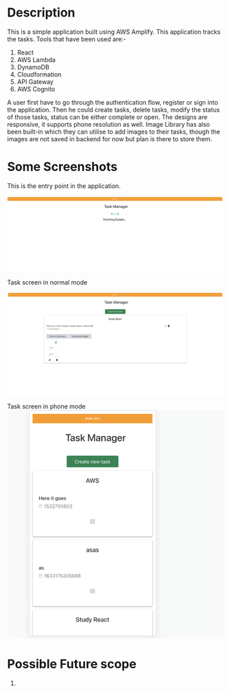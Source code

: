 # Description

This is a simple application built using AWS Amplify. This application tracks the tasks. Tools that have been used are:-

1. React
2. AWS Lambda
3. DynamoDB
4. Cloudformation
5. API Gateway
6. AWS Cognito

A user first have to go through the authentication flow, register or sign into the application. Then he could create tasks, delete tasks, modify the status of those tasks, status can be either complete or open. The designs are responsive, it supports phone resolution as well. Image Library has also been built-in which they can utilise to add images to their tasks, though the images are not saved in backend for now but plan is there to store them.

# Some Screenshots

This is the entry point in the application.

![logo](loadingScreen.png)

Task screen in normal mode

![logo](taskScreen.png)

Task screen in phone mode
![logo](taskScreenMobile.png)

# Possible Future scope

1.
